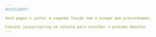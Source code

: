 ```yaml
---
#EXCELENTE!

Você pegou o jeito! A segunda função tem o escopo que procurávamos.

Execute javascripting no console para escolher o próximo desafio.
---
```

